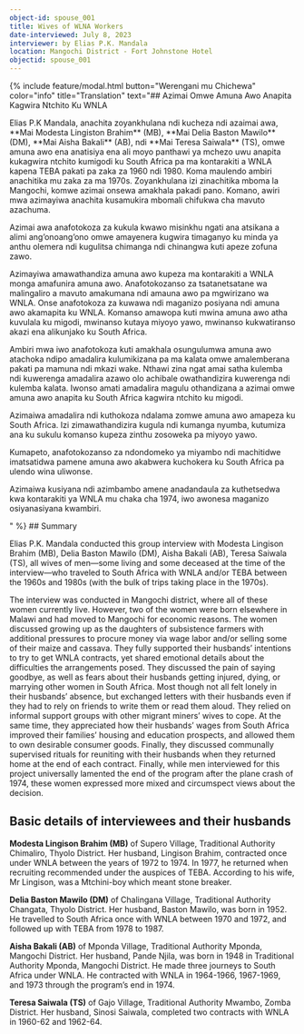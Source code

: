 ```yaml
---
object-id: spouse_001
title: Wives of WLNA Workers
date-interviewed: July 8, 2023
interviewer: by Elias P.K. Mandala
location: Mangochi District - Fort Johnstone Hotel
objectid: spouse_001
---
```

{% include feature/modal.html button="Werengani mu Chichewa" color="info" title="Translation" text="## Azimai Omwe Amuna Awo Anapita Kagwira Ntchito Ku WNLA
<p>Elias P.K Mandala, anachita zoyankhulana ndi kucheza ndi azaimai awa, **Mai Modesta Lingiston Brahim** (MB), **Mai Delia Baston Mawilo** (DM), **Mai Aisha Bakali** (AB), ndi **Mai Teresa Saiwala** (TS), omwe amuna awo ena anatisiya ena ali moyo panthawi ya mchezo uwu anapita kukagwira ntchito kumigodi ku South Africa pa ma kontarakiti a WNLA kapena TEBA pakati pa zaka za 1960 ndi 1980. Koma maulendo ambiri anachitika mu zaka  za ma 1970s. Zoyankhulana izi zinachitika mboma la Mangochi, komwe azimai onsewa amakhala pakadi pano. Komano, awiri mwa azimayiwa anachita kusamukira mbomali chifukwa cha mavuto azachuma.</p>
<p>Azimai awa anafotokoza za kukula kwawo misinkhu ngati ana atsikana a alimi ang’onoang’ono omwe amayenera kugwira timaganyo ku minda ya anthu olemera ndi kugulitsa chimanga ndi chinangwa kuti apeze zofuna zawo.</p>
<p>Azimayiwa amawathandiza amuna awo kupeza ma kontarakiti a WNLA monga amafunira amuna awo. Anafotokozanso za tsatanetsatane wa malingaliro a mavuto amakumana ndi amauna awo pa mgwirizano wa WNLA. Onse anafotokoza za kuwawa ndi maganizo posiyana ndi amuna awo akamapita ku WNLA. Komanso amawopa kuti mwina amuna awo atha kuvulala ku migodi, mwinanso kutaya miyoyo yawo, mwinanso kukwatiranso akazi ena alikunjako ku South Africa.</p>
<p>Ambiri mwa iwo anafotokoza kuti amakhala osungulumwa amuna awo atachoka ndipo amadalira kulumikizana pa ma kalata omwe amalemberana pakati pa mamuna ndi mkazi wake. Nthawi zina ngat amai satha kulemba ndi kuwerenga amadalira azawo olo achibale owathandizira kuwerenga ndi kulemba kalata. Iwonso amati amadalira magulu othandizana a azimai omwe amuna awo anapita ku South Africa kagwira ntchito ku migodi.</p>
<p>Azimaiwa amadalira ndi kuthokoza ndalama zomwe amuna awo amapeza ku South Africa. Izi zimawathandizira kugula ndi kumanga nyumba, kutumiza ana ku sukulu komanso kupeza zinthu zosoweka pa miyoyo yawo.</p>
<p>Kumapeto, anafotokozanso za ndondomeko ya miyambo ndi machitidwe imatsatidwa pamene amuna awo akabwera kuchokera ku South Africa pa ulendo wina uliwonse.</p>
<p>Azimaiwa kusiyana ndi azimbambo amene anadandaula za kuthetsedwa kwa kontarakiti ya WNLA mu chaka cha 1974, iwo awonesa maganizo osiyanasiyana kwambiri.</p>" %}
## Summary

Elias P.K. Mandala conducted this group interview with Modesta Lingison Brahim (MB), Delia Baston Mawilo (DM), Aisha Bakali (AB), Teresa Saiwala (TS), all wives of men—some living and some deceased at the time of the interview—who traveled to South Africa with WNLA and/or TEBA between the 1960s and 1980s (with the bulk of trips taking place in the 1970s). 

The interview was conducted in Mangochi district, where all of these women currently live. However, two of the women were born elsewhere in Malawi and had moved to Mangochi for economic reasons. The women discussed growing up as the daughters of subsistence farmers with additional pressures to procure money via wage labor and/or selling some of their maize and cassava. They fully supported their husbands’ intentions to try to get WNLA contracts, yet shared emotional details about the difficulties the arrangements posed. They discussed the pain of saying goodbye, as well as fears about their husbands getting injured, dying, or marrying other women in South Africa. Most though not all felt lonely in their husbands’ absence, but exchanged letters with their husbands even if they had to rely on friends to write them or read them aloud. They relied on informal support groups with other migrant miners’ wives to cope. At the same time, they appreciated how their husbands’ wages from South Africa improved their families’ housing and education prospects, and allowed them to own desirable consumer goods. Finally, they discussed communally supervised rituals for reuniting with their husbands when they returned home at the end of each contract. Finally, while men interviewed for this project universally lamented the end of the program after the plane crash of 1974, these women expressed more mixed and circumspect views about the decision. 

## Basic details of interviewees and their husbands

**Modesta Lingison Brahim (MB)** of Supero Village, Traditional Authority Chimaliro, Thyolo District. Her husband, Lingison Brahim, contracted once under WNLA between the years of 1972 to 1974. In 1977, he returned when recruiting recommended under the auspices of TEBA. According to his wife, Mr Lingison, was a Mtchini-boy which meant stone breaker.

**Delia Baston Mawilo (DM)** of Chalingana Village, Traditional Authority Changata, Thyolo District. Her husband, Baston Mawilo, was born in 1952. He travelled to South Africa once with WNLA between 1970 and 1972, and followed up with TEBA from 1978 to 1987.

**Aisha Bakali (AB)** of Mponda Village, Traditional Authority Mponda, Mangochi District. Her husband, Pande Njila, was born in 1948 in Traditional Authority Mponda, Mangochi District. He made three journeys to South Africa under WNLA. He contracted with WNLA in 1964-1966, 1967-1969, and 1973 through the program’s end in 1974.

**Teresa Saiwala (TS)** of Gajo Village, Traditional Authority Mwambo, Zomba District. Her husband, Sinosi Saiwala, completed two contracts with WNLA in 1960-62 and 1962-64.